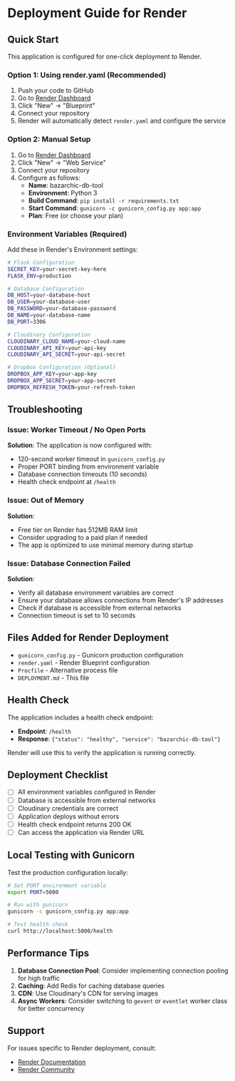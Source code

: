 # Deployment Guide for Render

## Quick Start

This application is configured for one-click deployment to Render.

### Option 1: Using render.yaml (Recommended)

1. Push your code to GitHub
2. Go to [Render Dashboard](https://dashboard.render.com/)
3. Click "New" → "Blueprint"
4. Connect your repository
5. Render will automatically detect `render.yaml` and configure the service

### Option 2: Manual Setup

1. Go to [Render Dashboard](https://dashboard.render.com/)
2. Click "New" → "Web Service"
3. Connect your repository
4. Configure as follows:
   - **Name**: bazarchic-db-tool
   - **Environment**: Python 3
   - **Build Command**: `pip install -r requirements.txt`
   - **Start Command**: `gunicorn -c gunicorn_config.py app:app`
   - **Plan**: Free (or choose your plan)

### Environment Variables (Required)

Add these in Render's Environment settings:

```bash
# Flask Configuration
SECRET_KEY=your-secret-key-here
FLASK_ENV=production

# Database Configuration
DB_HOST=your-database-host
DB_USER=your-database-user
DB_PASSWORD=your-database-password
DB_NAME=your-database-name
DB_PORT=3306

# Cloudinary Configuration
CLOUDINARY_CLOUD_NAME=your-cloud-name
CLOUDINARY_API_KEY=your-api-key
CLOUDINARY_API_SECRET=your-api-secret

# Dropbox Configuration (Optional)
DROPBOX_APP_KEY=your-app-key
DROPBOX_APP_SECRET=your-app-secret
DROPBOX_REFRESH_TOKEN=your-refresh-token
```

## Troubleshooting

### Issue: Worker Timeout / No Open Ports

**Solution**: The application is now configured with:
- 120-second worker timeout in `gunicorn_config.py`
- Proper PORT binding from environment variable
- Database connection timeouts (10 seconds)
- Health check endpoint at `/health`

### Issue: Out of Memory

**Solution**: 
- Free tier on Render has 512MB RAM limit
- Consider upgrading to a paid plan if needed
- The app is optimized to use minimal memory during startup

### Issue: Database Connection Failed

**Solution**:
- Verify all database environment variables are correct
- Ensure your database allows connections from Render's IP addresses
- Check if database is accessible from external networks
- Connection timeout is set to 10 seconds

## Files Added for Render Deployment

- `gunicorn_config.py` - Gunicorn production configuration
- `render.yaml` - Render Blueprint configuration
- `Procfile` - Alternative process file
- `DEPLOYMENT.md` - This file

## Health Check

The application includes a health check endpoint:
- **Endpoint**: `/health`
- **Response**: `{"status": "healthy", "service": "bazarchic-db-tool"}`

Render will use this to verify the application is running correctly.

## Deployment Checklist

- [ ] All environment variables configured in Render
- [ ] Database is accessible from external networks
- [ ] Cloudinary credentials are correct
- [ ] Application deploys without errors
- [ ] Health check endpoint returns 200 OK
- [ ] Can access the application via Render URL

## Local Testing with Gunicorn

Test the production configuration locally:

```bash
# Set PORT environment variable
export PORT=5000

# Run with gunicorn
gunicorn -c gunicorn_config.py app:app

# Test health check
curl http://localhost:5000/health
```

## Performance Tips

1. **Database Connection Pool**: Consider implementing connection pooling for high traffic
2. **Caching**: Add Redis for caching database queries
3. **CDN**: Use Cloudinary's CDN for serving images
4. **Async Workers**: Consider switching to `gevent` or `eventlet` worker class for better concurrency

## Support

For issues specific to Render deployment, consult:
- [Render Documentation](https://render.com/docs)
- [Render Community](https://community.render.com/)
